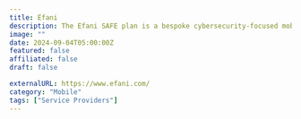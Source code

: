 ```yaml
---
title: Efani
description: The Efani SAFE plan is a bespoke cybersecurity-focused mobile service protecting high-risk individuals against SIM swaps.
image: ""
date: 2024-09-04T05:00:00Z
featured: false
affiliated: false
draft: false

externalURL: https://www.efani.com/
category: "Mobile"
tags: ["Service Providers"]
---
```

